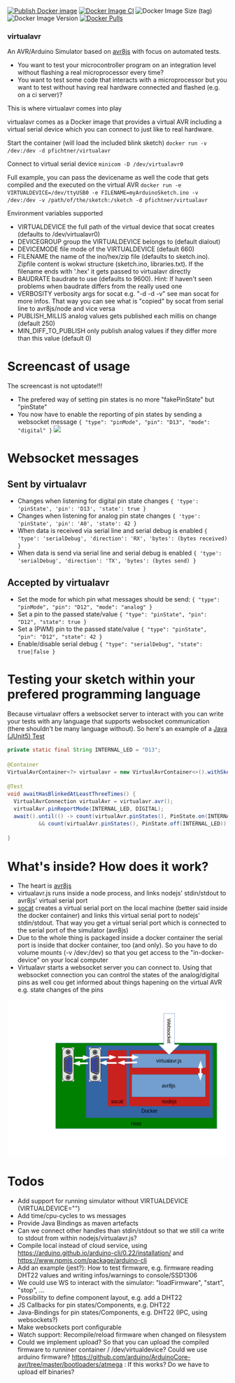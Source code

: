 [![Publish Docker image](https://github.com/pfichtner/virtualavr/actions/workflows/docker-publish.yml/badge.svg)](https://github.com/pfichtner/virtualavr/actions/workflows/docker-publish.yml)
[![Docker Image CI](https://github.com/pfichtner/virtualavr/actions/workflows/docker-image.yml/badge.svg)](https://github.com/pfichtner/virtualavr/actions/workflows/docker-image.yml)
![Docker Image Size (tag)](https://img.shields.io/docker/image-size/pfichtner/virtualavr/latest)
![Docker Image Version](https://img.shields.io/docker/v/pfichtner/virtualavr)
[![Docker Pulls](https://img.shields.io/docker/pulls/pfichtner/virtualavr.svg?maxAge=604800)](https://hub.docker.com/r/pfichtner/virtualavr/)

### virtualavr

An AVR/Arduino Simulator based on [avr8js](https://github.com/wokwi/avr8js) with focus on automated tests. 
- You want to test your microcontroller program on an integration level without flashing a real microprocessor every time? 
- You want to test some code that interacts with a microprocessor but you want to test without having real hardware connected and flashed (e.g. on a ci server)?

This is where virtualavr comes into play

virtualavr comes as a Docker image that provides a virtual AVR including a virtual serial device which you can connect to just like to real hardware. 


Start the container (will load the included blink sketch)
```docker run -v /dev:/dev -d pfichtner/virtualavr```

Connect to virtual serial device
```minicom -D /dev/virtualavr0```

Full example, you can pass the devicename as well the code that gets compiled and the executed on the virtual AVR
```docker run -e VIRTUALDEVICE=/dev/ttyUSB0 -e FILENAME=myArduinoSketch.ino -v /dev:/dev -v /path/of/the/sketch:/sketch -d pfichtner/virtualavr```

Environment variables supported
- VIRTUALDEVICE the full path of the virtual device that socat creates (defaults to /dev/virtualavr0)
- DEVICEGROUP group the VIRTUALDEVICE belongs to (default dialout)
- DEVICEMODE file mode of the VIRTUALDEVICE (default 660)
- FILENAME the name of the ino/hex/zip file (defaults to sketch.ino). Zipfile content is wokwi structure (sketch.ino, libraries.txt). If the filename ends with '.hex' it gets passed to virtualavr directly
- BAUDRATE baudrate to use (defaults to 9600). Hint: If haven't seen problems when baudrate differs from the really used one
- VERBOSITY verbosity args for socat e.g. "-d -d -v" see man socat for more infos. That way you can see what is "copied" by socat from serial line to avr8js/node and vice versa
- PUBLISH_MILLIS analog values gets published each millis on change (default 250)
- MIN_DIFF_TO_PUBLISH only publish analog values if they differ more than this value (default 0)

# Screencast of usage
The screencast is not uptodate!!!
- The prefered way of setting pin states is no more "fakePinState" but "pinState"
- You now have to enable the reporting of pin states by sending a websocket message ```{ "type": "pinMode", "pin": "D13", "mode": "digital" }```
<a href="http://pfichtner.github.io/virtualavr-asciinema/"><img src="https://pfichtner.github.io/virtualavr-asciinema/asciinema-poster.png" /></a>

# Websocket messages
## Sent by virtualavr
- Changes when listening for digital pin state changes ```{ 'type': 'pinState', 'pin': 'D13', 'state': true }```
- Changes when listening for analog pin state changes ```{ 'type': 'pinState', 'pin': 'A0', 'state': 42 }```
- When data is received via serial line and serial debug is enabled ```{ 'type': 'serialDebug', 'direction': 'RX', 'bytes': (bytes received) }```
- When data is send via serial line and serial debug is enabled ```{ 'type': 'serialDebug', 'direction': 'TX', 'bytes': (bytes send) }```
## Accepted by virtualavr
- Set the mode for which pin what messages should be send: ```{ "type": "pinMode", "pin": "D12", "mode": "analog" }```
- Set a pin to the passed state/value ```{ "type": "pinState", "pin": "D12", "state": true }```
- Set a (PWM) pin to the passed state/value ```{ "type": "pinState", "pin": "D12", "state": 42 }```
- Enable/disable serial debug ```{ "type": "serialDebug", "state": true|false }```

# Testing your sketch within your prefered programming language
Because virtualavr offers a websocket server to interact with you can write your tests with any language that supports websocket communication (there shouldn't be many language without). 
So here's an example of a [Java (JUnit5) Test](https://github.com/pfichtner/virtualavr/blob/main/demo/java/sketchtest/src/test/java/com/github/pfichtner/virtualavr/demo/VirtualAvrTest.java)

```java
private static final String INTERNAL_LED = "D13";

@Container
VirtualAvrContainer<?> virtualavr = new VirtualAvrContainer<>().withSketchFile(new File("blink.ino"));

@Test
void awaitHasBlinkedAtLeastThreeTimes() {
  VirtualAvrConnection virtualAvr = virtualavr.avr();
  virtualAvr.pinReportMode(INTERNAL_LED, DIGITAL);
  await().until(() -> count(virtualAvr.pinStates(), PinState.on(INTERNAL_LED)) >= 3
		  && count(virtualAvr.pinStates(), PinState.off(INTERNAL_LED)) >= 3);

}
```


# What's inside? How does it work? 
- The heart is [avr8js](https://github.com/wokwi/avr8js)
- virtualavr.js runs inside a node process, and links nodejs' stdin/stdout to avr8js' virtual serial port
- [socat](http://www.dest-unreach.org/socat/) creates a virtual serial port on the local machine (better said inside the docker container) and links this virtual serial port to nodejs' stdin/stdout. That way you get a virtual serial port which is connected to the serial port of the simulator (avr8js)
- Due to the whole thing is packaged inside a docker container the serial port is inside that docker container, too (and only). So you have to do volume mounts (-v /dev:/dev) so that you get access to the "in-docker-device" on your local computer 
- Virtualavr starts a websocket server you can connect to. Using that websocket connection you can control the states of the analog/digital pins as well cou get informed about things hapening on the virtual AVR e.g. state changes of the pins 

![virtualavr.png](docs/images/virtualavr.png)

# Todos
- Add support for running simulator without VIRTUALDEVICE (VIRTUALDEVICE="")
- Add time/cpu-cycles to ws messages
- Provide Java Bindings as maven artefacts
- Can we connect other handles than stdin/stdout so that we still ca write to stdout from within nodejs/virtualavr.js?
- Compile local instead of cloud service, using https://arduino.github.io/arduino-cli/0.22/installation/ and https://www.npmjs.com/package/arduino-cli
- Add an example (jest?): How to test firmware, e.g. firmware reading DHT22 values and writing infos/warnings to console/SSD1306
- We could use WS to interact with the simulator: "loadFirmware", "start", "stop", ...
- Possibility to define component layout, e.g. add a DHT22
- JS Callbacks for pin states/Components, e.g. DHT22
- Java-Bindings for pin states/Components, e.g. DHT22 (IPC, using websockets?)
- Make websockets port configurable
- Watch support: Recompile/reload firmware when changed on filesystem
- Could we implement upload? So that you can upload the compiled firmware to runniner container / /dev/virtualdevice?
  Could we use arduino firmware? https://github.com/arduino/ArduinoCore-avr/tree/master/bootloaders/atmega : If this works? Do we have to upload elf binaries?


